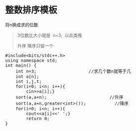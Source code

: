 # 整数排序模板

将n换成求的位数

> 3位数比大小就是  n=3;  以此类推
> 
> 升序 降序只留一个

<pre class="EnlighterJSRAW" data-enlighter-language="cpp">#include&lt;bits/stdc++.h&gt;
using namespace std;
int main() {
    int n=3;                    //求几个数n就等于几 
    int a[n];
    int i,j,t;
    for(i=0; i&lt;n; i++){
        cin&gt;&gt;a[i];}
    sort(a,a+n);                        //升序 
    sort(a,a+n,greater&lt;int&gt;());           //降序 
    for(i=0; i&lt;n; i++){
        cout&lt;&lt;a[i]&lt;&lt;' ';}
        return 0;
}</pre>

